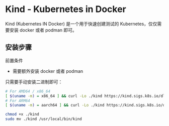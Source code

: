 
# Kind - Kubernetes in Docker
Kind (Kubernetes IN Docker) 是一个用于快速创建测试的 Kubernetes，仅仅需要安装 docker 或者 podman 即可。

## 安装步骤
前置条件

- 需要额外安装 docker 或者 podman

只需要手动安装二进制即可：
```bash
# For AMD64 / x86_64
[ $(uname -m) = x86_64 ] && curl -Lo ./kind https://kind.sigs.k8s.io/dl/v0.20.0/kind-linux-amd64
# For ARM64
[ $(uname -m) = aarch64 ] && curl -Lo ./kind https://kind.sigs.k8s.io/dl/v0.20.0/kind-linux-arm64

chmod +x ./kind
sudo mv ./kind /usr/local/bin/kind
```
